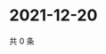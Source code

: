 # 2021-12-20

共 0 条

<!-- BEGIN WEIBO -->
<!-- 最后更新时间 Mon Dec 20 2021 04:12:26 GMT+0800 (China Standard Time) -->

<!-- END WEIBO -->

